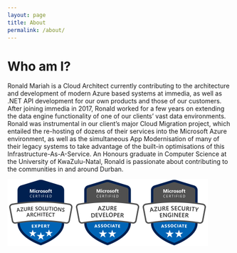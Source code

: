 ```yaml
---
layout: page
title: About
permalink: /about/
---
```

# Who am I?

Ronald Mariah is a Cloud Architect currently contributing to the architecture and development of modern Azure based systems at immedia, as well as .NET API development for our own products and those of our customers.
After joining immedia in 2017, Ronald worked for a few years on extending the data engine functionality of one of our clients’ vast data environments. Ronald was instrumental in our client’s major Cloud Migration project, which entailed the re-hosting of dozens of their services into the Microsoft Azure environment, as well as the simultaneous App Modernisation of many of their legacy systems to take advantage of the built-in optimisations of this Infrastructure-As-A-Service.
An Honours graduate in Computer Science at the University of KwaZulu-Natal, Ronald is passionate about contributing to the communities in and around Durban.

<div>
<a href="https://www.youracclaim.com/badges/f6e0549c-f9a7-45ce-a964-e8dfb8a31d80"><img src="assets/badges/azure-solutions-architect-expert-600x600.png" width="150"/></a><a href="https://www.youracclaim.com/badges/3cca7eb3-5336-4215-85e5-c34d4e385786"><img src="assets/badges/AzureDeveloper-2019.png" width="150"/></a><a href="https://www.youracclaim.com/badges/846bd022-6eb8-4d56-bc40-eeeeddb19e44"><img src="assets/badges/azure-security-engineer-associate600x600.png" width="150"/></a>
<div>